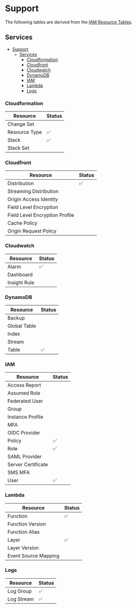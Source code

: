 # Support

The following tables are derived from the [IAM Resource Tables](https://docs.aws.amazon.com/IAM/latest/UserGuide/reference_policies_actions-resources-contextkeys.html).

## Services

- [Support](#support)
  - [Services](#services)
    - [Cloudformation](#cloudformation)
    - [Cloudfront](#cloudfront)
    - [Cloudwatch](#cloudwatch)
    - [DynamoDB](#dynamodb)
    - [IAM](#iam)
    - [Lambda](#lambda)
    - [Logs](#logs)

### Cloudformation

|Resource|Status|
|--------|------|
|Change Set||
|Resource Type|✅|
|Stack|✅|
|Stack Set||

### Cloudfront

|Resource|Status|
|--------|------|
|Distribution|✅|
|Streaming Distribution||
|Origin Access Identity||
|Field Level Encryption||
|Field Level Encryption Profile||
|Cache Policy||
|Origin Request Policy||

### Cloudwatch

|Resource|Status|
|--------|------|
|Alarm|✅|
|Dashboard||
|Insight Rule||

### DynamoDB

|Resource|Status|
|--------|------|
|Backup||
|Global Table||
|Index||
|Stream||
|Table|✅|

### IAM

|Resource|Status|
|--------|------|
|Access Report||
|Assumed Role||
|Federated User||
|Group||
|Instance Profile||
|MFA||
|OIDC Provider||
|Policy|✅|
|Role|✅|
|SAML Provider||
|Server Certificate||
|SMS MFA||
|User|✅|

### Lambda

|Resource|Status|
|--------|------|
|Function|✅|
|Function Version||
|Function Alias||
|Layer|✅|
|Layer Version||
|Event Source Mapping||

### Logs

|Resource|Status|
|--------|------|
|Log Group|✅|
|Log Stream|✅|
